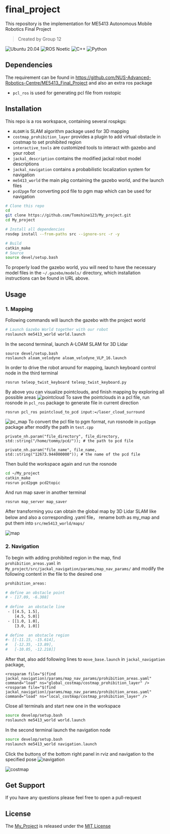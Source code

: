 # final_project
This repository is the implementation for ME5413 Autonomous Mobile Robotics Final Project
>Created by Group 12

![Ubuntu 20.04](https://img.shields.io/badge/OS-Ubuntu_20.04-informational?style=flat&logo=ubuntu&logoColor=white&color=2bbc8a)
![ROS Noetic](https://img.shields.io/badge/Tools-ROS_Noetic-informational?style=flat&logo=ROS&logoColor=white&color=2bbc8a)
![C++](https://img.shields.io/badge/Code-C++-informational?style=flat&logo=c%2B%2B&logoColor=white&color=2bbc8a)
![Python](https://img.shields.io/badge/Code-Python-informational?style=flat&logo=Python&logoColor=white&color=2bbc8a)

## Dependencies
The requirement can be found in https://github.com/NUS-Advanced-Robotics-Centre/ME5413_Final_Project and also an extra ros package
  * `pcl_ros` is used for generating pcl file from rostopic
## Installation
This repo is a ros workspace, containing several rospkgs:
* `ALOAM` is SLAM algorithm package used for 3D mapping
* `costmap_prohibition_layer` provides a plugin to add virtual obstacle in costmap to set prohibited region
* `interactive_tools` are customized tools to interact with gazebo and your robot
* `jackal_description` contains the modified jackal robot model descriptions
* `jackal_navigation` contains a probabilistic localization system for navigation
* `me5413_world` the main pkg containing the gazebo world, and the launch files
* `pcd2pgm` for converting pcd file to pgm map which can be used for navigation
```bash
# Clone this repo
cd
git clone https://github.com/Tomshine123/My_project.git
cd My_project

# Install all dependencies
rosdep install --from-paths src --ignore-src -r -y

# Build
catkin_make
# Source 
source devel/setup.bash
```
To properly load the gazebo world, you will need to have the necessary model files in the `~/.gazebo/models/` directory, which installation instructions can be found in URL above.
## Usage
### 1. Mapping
Following commands will launch the gazebo with the project world
```bash
# Launch Gazebo World together with our robot
roslaunch me5413_world world.launch
```
In the second terminal, launch A-LOAM SLAM for 3D Lidar
```
source devel/setup.bash
roslaunch aloam_velodyne aloam_velodyne_VLP_16.launch 
```
In order to drive the robot around for mapping, launch keyboard control node in the third terminal
```
rosrun teleop_twist_keyboard teleop_twist_keyboard.py 
```
By above you can visualize pointclouds, and finish mapping by exploring all possible areas
![pointcloud](src/me5413_world/media/pointcloud.png)
To save the pointclouds in a pcl file, run rosnode in `pcl_ros` package to generate file in current direction
```
rosrun pcl_ros pointcloud_to_pcd input:=/laser_cloud_surround
```
![pc_map](src/me5413_world/media/pc_map.png)
To convert the pcl file to pgm format, run rosnode in `pcd2pgm` package after modify the path in `test.cpp`
```
private_nh.param("file_directory", file_directory, std::string("/home/tommy/pcd/")); # the path to pcd file
```
```
private_nh.param("file_name", file_name, std::string("12673.944000000")); # the name of the pcd file
```
Then build the workspace again and run the rosnode
```bash
cd ~/My_project
catkin_make
rosrun pcd2pgm pcd2topic
```
And run map saver in another terminal
```
rosrun map_server map_saver
```
After transforming you can obtain the global map by 3D Lidar SLAM like below and also a corresponding .yaml file， rename both as my_map and put them into `src/me5413_world/maps/`

![map](src/me5413_world/media/map.png)
### 2. Navigation
To begin with adding prohibited region in the map, find `prohibition_areas.yaml` in `My_project/src/jackal_navigation/params/map_nav_params/` and modify the following content in the file to the desired one
```bash
prohibition_areas:

# define an obstacle point
# - [17.09, -6.388]
 
# define  an obstacle line
 - [[4.5, 1.5],
    [4.5, 5.0]]
 - [[1.0, 1.0],
    [3.0, 1.0]]

# define  an obstacle region
#- [[-11.15, -15.614],
#   [-12.35, -13.89],
#   [-10.05, -12.218]]
```
After that, also add following lines to `move_base.launch` in `jackal_navigation` package,
```
<rosparam file="$(find jackal_navigation)/params/map_nav_params/prohibition_areas.yaml" command="load" ns="global_costmap/costmap_prohibition_layer" />
<rosparam file="$(find jackal_navigation)/params/map_nav_params/prohibition_areas.yaml" command="load" ns="local_costmap/costmap_prohibition_layer" />
```
Close all terminals and start new one in the workspace
```bash
source develop/setup.bash
roslaunch me5413_world world.launch
```
In the second terminal launch the navigation node
```bash
source develop/setup.bash
roslaunch me5413_world navigation.launch
```
Click the buttons of the bottom right panel in rviz and navigation to the specified pose
![navigation](src/me5413_world/media/navigation.png)

![costmap](src/me5413_world/media/costmap.png)

## Get Support

If you have any questions please feel free to open a pull-request

## License

The [My_Project](https://github.com/Tomshine123/My_project) is released under the [MIT License](https://github.com/Tomshine123/My_project/blob/main/LICENSE)
